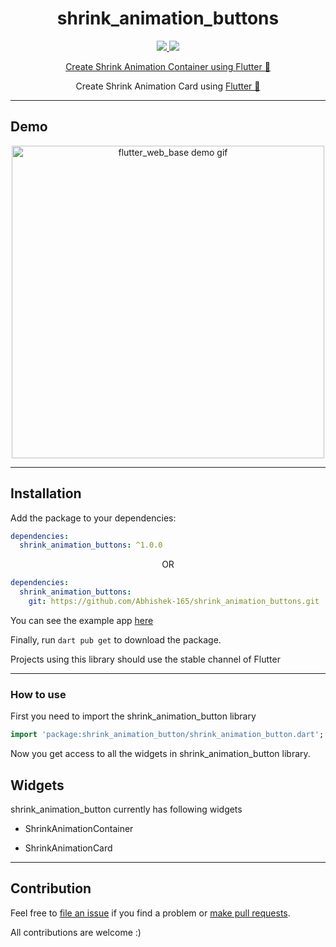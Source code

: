 <div align="center">
  <h1>shrink_animation_buttons</h1>
  <div>
    <a title="pub.dev" href="https://pub.dartlang.org/packages/shrink_animation_buttons" >
      <img src="https://img.shields.io/pub/v/shrink_animation_buttons.svg?style=flat-square&include_prereleases&color=dc143c" />
    </a>
    <a title="Made with Material Design" href="https://github.com/bdlukaa/shrink_animation_buttons">
      <img src="https://img.shields.io/badge/material-design-blue">
   </div>

  <p>
  Create Shrink Animation Container using <a href="https://flutter.dev">Flutter 💙</a>
  </p>

  <p>
  Create Shrink Animation Card using <a href="https://flutter.dev">Flutter 💙</a>
  </p>
</div>

---

## Demo


<div class="flexible" align="center">
  <img src="https://i.imgur.com/RD1DrrF.gif" height="500px" alt="flutter_web_base demo gif">  
</div>

---
## Installation

Add the package to your dependencies:

```yaml
dependencies:
  shrink_animation_buttons: ^1.0.0
```

<p align="center">OR</p>

```yaml
dependencies:
  shrink_animation_buttons:
    git: https://github.com/Abhishek-165/shrink_animation_buttons.git
```

You can see the example app [here](https://github.com/Abhishek-165/shrink_animation_buttons.git)

Finally, run `dart pub get` to download the package.

Projects using this library should use the stable channel of Flutter

---

### How to use

First you need to import the shrink_animation_button library

```dart
import 'package:shrink_animation_button/shrink_animation_button.dart';
```

Now you get access to all the widgets in shrink_animation_button library.



## Widgets

shrink_animation_button currently has following widgets

- ShrinkAnimationContainer
  
- ShrinkAnimationCard


---

## Contribution

Feel free to [file an issue](https://github.com/tanmoy27112000/flutter_web_base/issues) if you find a problem or [make pull requests](https://github.com/tanmoy27112000/flutter_web_base/pulls).

All contributions are welcome :)